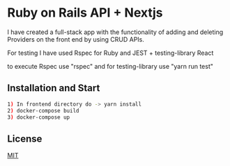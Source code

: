 # Ruby on Rails API + Nextjs

I have created a full-stack app with the functionality of adding and deleting Providers on the front end by using CRUD APIs.

For testing I have used Rspec for Ruby and JEST + testing-library React 

to execute Rspec use "rspec" and for testing-library use "yarn run test"

## Installation and Start


```bash
1) In frontend directory do -> yarn install
2) docker-compose build
3) docker-compose up

```


## License
[MIT](https://choosealicense.com/licenses/mit/)
